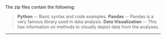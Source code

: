 The zip files contain the following:

> **Python** -- Basic syntax and code examples.
> **Pandas** -- Pandas is a very famous library used in data analysis.
> **Data Visualization** -- This has information on methods to visually depict data from the analyses.

---